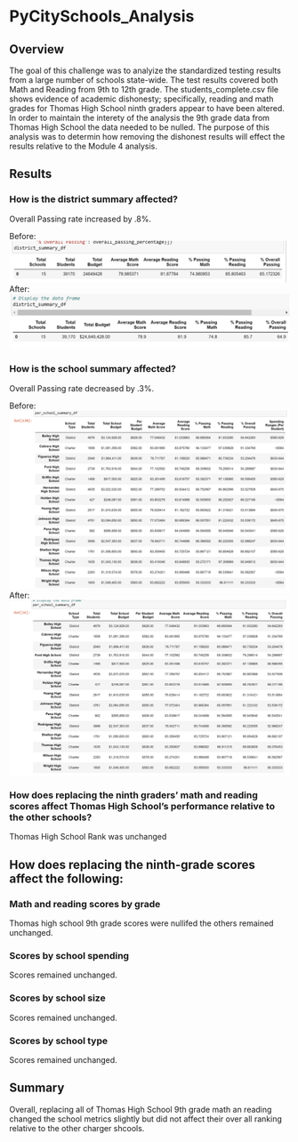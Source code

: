 # PyCitySchools_Analysis
## Overview
The goal of this challenge was to analyize the standardized testing results from a large number of schools state-wide. The test results covered both Math and Reading from 9th to 12th grade.  The students_complete.csv file shows evidence of academic dishonesty; specifically, reading and math grades for Thomas High School ninth graders appear to have been altered. In order to maintain the interety of the analysis the 9th grade data from Thomas High School the data needed to be nulled. The purpose  of this analysis was to determin how removing the dishonest results will effect the results relative to the Module 4 analysis.


## Results
### How is the district summary affected?
Overall Passing rate increased by .8%.

Before:
![District_analysis_Module](https://github.com/lgrander/School_District_Analysis/blob/main/District_analysis_Module.png)
After:
![District_analysis_challenge](https://github.com/lgrander/School_District_Analysis/blob/main/District_analysis_challenge.png)
### How is the school summary affected?
Overall Passing rate decreased by .3%.

Before:
![Perschool_summary_before](https://github.com/lgrander/School_District_Analysis/blob/main/Perschool_summary_before.png)
After:
![Perschool_summary_after](https://github.com/lgrander/School_District_Analysis/blob/main/Perschool_summary_after.png)

### How does replacing the ninth graders’ math and reading scores affect Thomas High School’s performance relative to the other schools?
Thomas High School Rank was unchanged

## How does replacing the ninth-grade scores affect the following:
### Math and reading scores by grade
Thomas high school 9th grade scores were nullifed the others remained unchanged.
### Scores by school spending
Scores remained unchanged.
### Scores by school size
Scores remained unchanged.
### Scores by school type
Scores remained unchanged.

## Summary
Overall, replacing all of Thomas High School 9th grade math an reading changed the school metrics slightly but did not affect their over all ranking relative to the other charger shcools.
